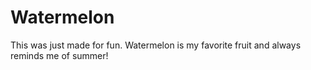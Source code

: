 # Watermelon
This was just made for fun. Watermelon is my favorite fruit and always reminds me of summer!
